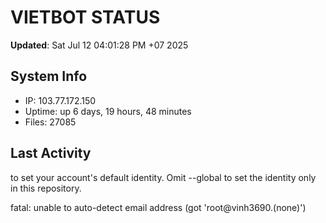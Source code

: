 # VIETBOT STATUS
**Updated**: Sat Jul 12 04:01:28 PM +07 2025

## System Info
- IP: 103.77.172.150
- Uptime: up 6 days, 19 hours, 48 minutes
- Files: 27085

## Last Activity

to set your account's default identity.
Omit --global to set the identity only in this repository.

fatal: unable to auto-detect email address (got 'root@vinh3690.(none)')
